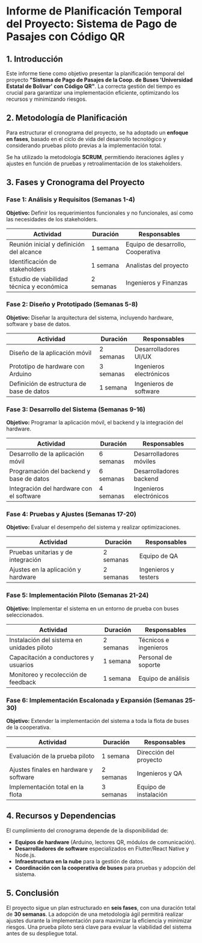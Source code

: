 # **Informe de Planificación Temporal del Proyecto: Sistema de Pago de Pasajes con Código QR**  

## **1. Introducción**  
Este informe tiene como objetivo presentar la planificación temporal del proyecto **"Sistema de Pago de Pasajes de la Coop. de Buses 'Universidad Estatal de Bolívar' con Código QR"**. La correcta gestión del tiempo es crucial para garantizar una implementación eficiente, optimizando los recursos y minimizando riesgos.  

## **2. Metodología de Planificación**  
Para estructurar el cronograma del proyecto, se ha adoptado un **enfoque en fases**, basado en el ciclo de vida del desarrollo tecnológico y considerando pruebas piloto previas a la implementación total.  

Se ha utilizado la metodología **SCRUM**, permitiendo iteraciones ágiles y ajustes en función de pruebas y retroalimentación de los stakeholders.  

## **3. Fases y Cronograma del Proyecto**  

### **Fase 1: Análisis y Requisitos (Semanas 1-4)**  
**Objetivo:** Definir los requerimientos funcionales y no funcionales, así como las necesidades de los stakeholders.  

| **Actividad**                         | **Duración** | **Responsables**       |
|---------------------------------------|-------------|------------------------|
| Reunión inicial y definición del alcance | 1 semana     | Equipo de desarrollo, Cooperativa |
| Identificación de stakeholders        | 1 semana     | Analistas del proyecto |
| Estudio de viabilidad técnica y económica | 2 semanas   | Ingenieros y Finanzas  |

### **Fase 2: Diseño y Prototipado (Semanas 5-8)**  
**Objetivo:** Diseñar la arquitectura del sistema, incluyendo hardware, software y base de datos.  

| **Actividad**                         | **Duración** | **Responsables**       |
|---------------------------------------|-------------|------------------------|
| Diseño de la aplicación móvil         | 2 semanas   | Desarrolladores UI/UX  |
| Prototipo de hardware con Arduino     | 3 semanas   | Ingenieros electrónicos |
| Definición de estructura de base de datos | 1 semana   | Ingenieros de software |

### **Fase 3: Desarrollo del Sistema (Semanas 9-16)**  
**Objetivo:** Programar la aplicación móvil, el backend y la integración del hardware.  

| **Actividad**                         | **Duración** | **Responsables**       |
|---------------------------------------|-------------|------------------------|
| Desarrollo de la aplicación móvil     | 6 semanas   | Desarrolladores móviles |
| Programación del backend y base de datos | 6 semanas | Desarrolladores backend |
| Integración del hardware con el software | 4 semanas | Ingenieros electrónicos |

### **Fase 4: Pruebas y Ajustes (Semanas 17-20)**  
**Objetivo:** Evaluar el desempeño del sistema y realizar optimizaciones.  

| **Actividad**                         | **Duración** | **Responsables**       |
|---------------------------------------|-------------|------------------------|
| Pruebas unitarias y de integración    | 2 semanas   | Equipo de QA           |
| Ajustes en la aplicación y hardware   | 2 semanas   | Ingenieros y testers   |

### **Fase 5: Implementación Piloto (Semanas 21-24)**  
**Objetivo:** Implementar el sistema en un entorno de prueba con buses seleccionados.  

| **Actividad**                         | **Duración** | **Responsables**       |
|---------------------------------------|-------------|------------------------|
| Instalación del sistema en unidades piloto | 2 semanas | Técnicos e ingenieros  |
| Capacitación a conductores y usuarios | 1 semana   | Personal de soporte    |
| Monitoreo y recolección de feedback   | 1 semana   | Equipo de análisis     |

### **Fase 6: Implementación Escalonada y Expansión (Semanas 25-30)**  
**Objetivo:** Extender la implementación del sistema a toda la flota de buses de la cooperativa.  

| **Actividad**                         | **Duración** | **Responsables**       |
|---------------------------------------|-------------|------------------------|
| Evaluación de la prueba piloto        | 1 semana    | Dirección del proyecto |
| Ajustes finales en hardware y software | 2 semanas  | Ingenieros y QA        |
| Implementación total en la flota      | 3 semanas   | Equipo de instalación  |

## **4. Recursos y Dependencias**  
El cumplimiento del cronograma depende de la disponibilidad de:  
- **Equipos de hardware** (Arduino, lectores QR, módulos de comunicación).  
- **Desarrolladores de software** especializados en Flutter/React Native y Node.js.  
- **Infraestructura en la nube** para la gestión de datos.  
- **Coordinación con la cooperativa de buses** para pruebas y adopción del sistema.  

## **5. Conclusión**  
El proyecto sigue un plan estructurado en **seis fases**, con una duración total de **30 semanas**. La adopción de una metodología ágil permitirá realizar ajustes durante la implementación para maximizar la eficiencia y minimizar riesgos. Una prueba piloto será clave para evaluar la viabilidad del sistema antes de su despliegue total.